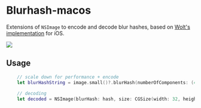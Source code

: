 # Blurhash-macos

Extensions of `NSImage` to encode and decode blur hashes, based on [Wolt's implementation](https://github.com/woltapp/blurhash) for iOS.

<img src="demo.png">

## Usage


```swift
    // scale down for performance + encode
    let blurHashString = image.small()?.blurHash(numberOfComponents: (4,4))
    
    // decoding
    let decoded = NSImage(blurHash: hash, size: CGSize(width: 32, height: 32)) // use small size and scale up in UI for performance
    
```
